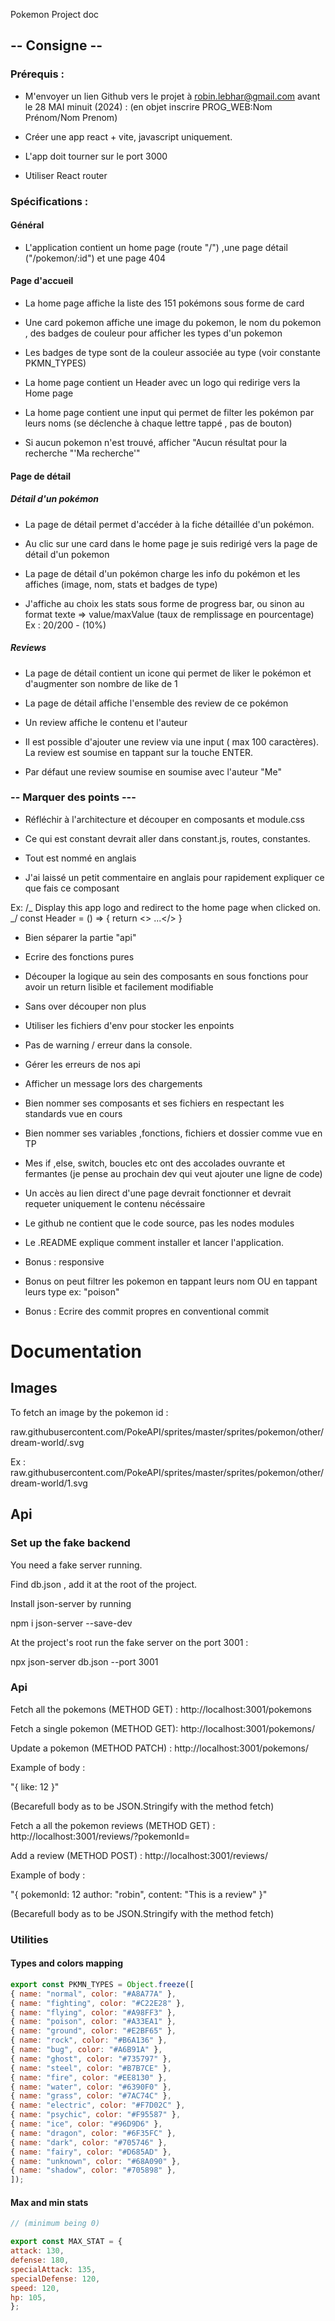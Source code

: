 Pokemon Project doc 

## -- Consigne --

### Prérequis :

- M'envoyer un lien Github vers le projet à robin.lebhar@gmail.com avant le 28 MAI minuit (2024) : (en objet inscrire PROG_WEB:Nom Prénom/Nom Prenom)

- Créer une app react + vite, javascript uniquement.

- L'app doit tourner sur le port 3000

- Utiliser React router

### Spécifications :

#### Général

- L'application contient un home page (route "/") ,une page détail ("/pokemon/:id") et une page 404

#### Page d'accueil

- La home page affiche la liste des 151 pokémons sous forme de card

- Une card pokemon affiche une image du pokemon, le nom du pokemon , des badges de couleur pour afficher les types d'un pokemon

- Les badges de type sont de la couleur associée au type (voir constante PKMN_TYPES)

- La home page contient un Header avec un logo qui redirige vers la Home page

- La home page contient une input qui permet de filter les pokémon par leurs noms (se déclenche à chaque lettre tappé , pas de bouton)

- Si aucun pokemon n'est trouvé, afficher "Aucun résultat pour la recherche "'Ma recherche'"

#### Page de détail

##### Détail d'un pokémon

- La page de détail permet d'accéder à la fiche détaillée d'un pokémon.

- Au clic sur une card dans le home page je suis redirigé vers la page de détail d'un pokemon

- La page de détail d'un pokémon charge les info du pokémon et les affiches (image, nom, stats et badges de type)

- J'affiche au choix les stats sous forme de progress bar, ou sinon au format texte  => value/maxValue (taux de remplissage en pourcentage)
 Ex : 20/200 - (10%)

##### Reviews

- La page de détail contient un icone qui permet de liker le pokémon et d'augmenter son nombre de like de 1
  
- La page de détail affiche l'ensemble des review de ce pokémon

- Un review affiche le contenu et l'auteur

- Il est possible d'ajouter une review via une input ( max 100 caractères). La review est  soumise en tappant sur la touche ENTER.

- Par défaut une review soumise en soumise avec l'auteur "Me"


### -- Marquer des points ---

- Réfléchir à l'architecture et découper en composants et module.css

- Ce qui est constant devrait aller dans constant.js, routes, constantes.

- Tout est nommé en anglais

- J'ai laissé un petit commentaire en anglais pour rapidement expliquer ce que fais ce composant

Ex:
/_
Display this app logo and redirect to the home page when clicked on.
_/
const Header = () => {
return <> ...</>
}

- Bien séparer la partie "api"

- Ecrire des fonctions pures

- Découper la logique au sein des composants en sous fonctions pour avoir un return lisible et facilement modifiable
- Sans over découper non plus

- Utiliser les fichiers d'env pour stocker les enpoints

- Pas de warning / erreur dans la console.

- Gérer les erreurs de nos api

- Afficher un message lors des chargements

- Bien nommer ses composants et ses fichiers en respectant les standards vue en cours

- Bien nommer ses variables ,fonctions, fichiers et dossier comme vue en TP

- Mes if ,else, switch, boucles etc ont des accolades ouvrante et fermantes (je pense au prochain dev qui veut ajouter une ligne de code)

- Un accès au lien direct d'une page devrait fonctionner et devrait requeter uniquement le contenu nécéssaire

- Le github ne contient que le code source, pas les nodes modules

- Le .README explique comment installer et lancer l'application.

- Bonus : responsive
- Bonus on peut filtrer les pokemon en tappant leurs nom OU en tappant leurs type ex: "poison"
- Bonus : Ecrire des commit propres en conventional commit

# Documentation

## Images

To fetch an image by the pokemon id :

raw.githubusercontent.com/PokeAPI/sprites/master/sprites/pokemon/other/dream-world/<id du pokemon>.svg

Ex : raw.githubusercontent.com/PokeAPI/sprites/master/sprites/pokemon/other/dream-world/1.svg

## Api

### Set up the fake backend

You need a fake server running.

Find db.json , add it at the root of the project.

Install json-server by running

npm i json-server --save-dev

At the project's root run the fake server on the port 3001 :

npx json-server db.json --port 3001

### Api

Fetch all the pokemons (METHOD GET) : http://localhost:3001/pokemons

Fetch a single pokemon (METHOD GET): http://localhost:3001/pokemons/<pokemon id>

Update a pokemon (METHOD PATCH) :
http://localhost:3001/pokemons/<pokemon id>

Example of body :

"{
like: 12
}"

(Becarefull body as to be JSON.Stringify with the method fetch)


Fetch  a all the pokemon reviews (METHOD GET) : http://localhost:3001/reviews/?pokemonId=<pokemonID>

Add a review (METHOD POST) : http://localhost:3001/reviews/

Example of body :

"{
pokemonId: 12
author: "robin",
content: "This is a review"
}"

(Becarefull body as to be JSON.Stringify with the method fetch)

### Utilities

#### Types and colors mapping

```js
export const PKMN_TYPES = Object.freeze([
{ name: "normal", color: "#A8A77A" },
{ name: "fighting", color: "#C22E28" },
{ name: "flying", color: "#A98FF3" },
{ name: "poison", color: "#A33EA1" },
{ name: "ground", color: "#E2BF65" },
{ name: "rock", color: "#B6A136" },
{ name: "bug", color: "#A6B91A" },
{ name: "ghost", color: "#735797" },
{ name: "steel", color: "#B7B7CE" },
{ name: "fire", color: "#EE8130" },
{ name: "water", color: "#6390F0" },
{ name: "grass", color: "#7AC74C" },
{ name: "electric", color: "#F7D02C" },
{ name: "psychic", color: "#F95587" },
{ name: "ice", color: "#96D9D6" },
{ name: "dragon", color: "#6F35FC" },
{ name: "dark", color: "#705746" },
{ name: "fairy", color: "#D685AD" },
{ name: "unknown", color: "#68A090" },
{ name: "shadow", color: "#705898" },
]);
```

#### Max and min stats

```js
// (minimum being 0)

export const MAX_STAT = {
attack: 130,
defense: 180,
specialAttack: 135,
specialDefense: 120,
speed: 120,
hp: 105,
};

```
